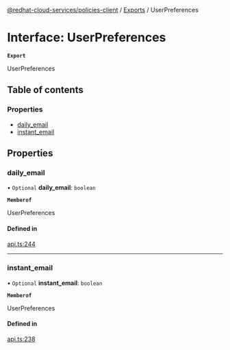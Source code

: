 [@redhat-cloud-services/policies-client](../README.md) / [Exports](../modules.md) / UserPreferences

# Interface: UserPreferences

**`Export`**

UserPreferences

## Table of contents

### Properties

- [daily\_email](UserPreferences.md#daily_email)
- [instant\_email](UserPreferences.md#instant_email)

## Properties

### daily\_email

• `Optional` **daily\_email**: `boolean`

**`Memberof`**

UserPreferences

#### Defined in

[api.ts:244](https://github.com/RedHatInsights/javascript-clients/blob/main/packages/policies/api.ts#L244)

___

### instant\_email

• `Optional` **instant\_email**: `boolean`

**`Memberof`**

UserPreferences

#### Defined in

[api.ts:238](https://github.com/RedHatInsights/javascript-clients/blob/main/packages/policies/api.ts#L238)

